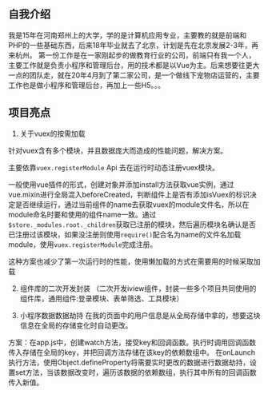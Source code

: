 ## 自我介绍
我是15年在河南郑州上的大学，学的是计算机应用专业，主要教的就是前端和PHP的一些基础东西，后来18年毕业就去了北京，计划是先在北京发展2-3年，再来杭州。
第一份工作是在一家刚起步的做教育行业的公司，前端只有我一个人，主要工作就是负责小程序和管理后台，用的技术都是以Vue为主。后来想要往更大一点的团队走，就在20年4月到了第二家公司，是一个做线下宠物店运营的，主要工作也是做小程序和管理后台，再加上一些H5。。。

## 项目亮点
1. 关于vuex的按需加载

针对vuex含有多个模块，并且数据庞大而造成的性能问题，解决方案。

主要依靠`vuex.registerModule` Api 去在运行时动态注册vuex模块。

一般使用vue插件的形式，创建对象并添加install方法获取vue实例，通过vue.mixin进行全局混入beforeCreated，判断组件上是否有添加isVuex的标识决定是否继续运行，通过当前组件的name去获取vuex的module文件名，所以在module命名时要和使用的组件name一致。通过`$store._modules.root._children`获取已注册的模块，然后遍历模块名确认是否已注册过该模块，如果没注册则使用`require()`配合名为name的文件名加载module，使用`vuex.registerModule`完成注册。

这种方案也减少了第一次运行时的性能，使用懒加载的方式在需要用的时候采取加载


2. 组件库的二次开发封装
（二次开发iview组件，封装一些多个项目共同使用的组件库，通用组件:登录模块、表单筛选、工具模块）


3. 小程序数据数据劫持
在我的页面中的用户信息是从全局存储中拿的，想要这块信息在全局的存储变化时自动更改。

方案：在app.js中，创建watch方法，接受key和回调函数。执行时调用回调函数传入存储在全局的key，并把回调方法存储在该key的依赖数组中。
在onLaunch执行方法，使用Object.defineProperty将需要实时更改的数据进行数据劫持，设置set方法，当该数据改变时，遍历该数据的依赖数组，执行其中所有的回调函数传入新值。